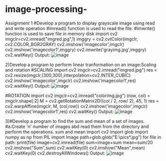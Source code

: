 # image-processing-
Assignment 1
#Develop a program to display grayscale image using read and write operation
#imread() function is used to read the file.
#imwrite() function is used to save file in memory disk
import cv2
imgclr=cv2.imread("imgred.jpg",1)
imggry = cv2.cvtColor(imgclr, cv2.COLOR_BGR2GRAY)
cv2.imshow('imagecolor',imgclr)
cv2.imshow('imagecolor1',imggry)
cv2.imwrite('grayimg.jpg',imggry)
cv2.waitKey()
Output:
![image](https://user-images.githubusercontent.com/72300138/104424343-1beb5500-5534-11eb-9b10-a95e6b93e8f5.png)


2)Develop a program to perform linear tranformation on an image:Scaling and rotation
#SCALING
import cv2 
imgclr=cv2.imread("imgred.jpg") 
res = cv2.resize(imgclr,(300,300),interpolation=cv2.INTER_CUBIC) 
cv2.imshow('imagecolor',imgclr)
cv2.imshow('imagecolor1',res)
cv2.waitKey()
Output:
![image](https://user-images.githubusercontent.com/72300138/104424627-7ab0ce80-5534-11eb-8eb6-6e763a34dadc.png)

#ROTATION
import cv2 
imgclr=cv2.imread("colorimg.jpg") 
(row, col) = imgclr.shape[:2] 
M = cv2.getRotationMatrix2D((col / 2, row/ 2), 45, 1)
res = cv2.warpAffine(imgclr, M, (col,row)) 
cv2.imshow('imagecolor',imgclr)
cv2.imshow('imagecolor1',res)
cv2.waitKey()
Output:
![image](https://user-images.githubusercontent.com/72300138/104425220-4689dd80-5535-11eb-95d9-e64bd5e2f68a.png)

3)#Develop a program to find the sum and mean of a set of images.
#a.Create  'n' number of images abd read them from the directory and perform the operations.
sum and mean
import cv2
import glob 
import numpy as np
from PIL import Image
path=glob.glob("E:\pics\*.jpg")
for file in path:
    print(file)
    image=cv2.imread(file)
    sum=image+sum
mean=sum/20
cv2.imshow("Sum",sum)
cv2.waitKey(0)
cv2.imshow("Mean",mean)
cv2.waitKey(0)
cv2.destroyAllWindows()
Output:
![image](https://user-images.githubusercontent.com/72300138/104425703-d62f8c00-5535-11eb-94ce-498b71c830a5.png)






